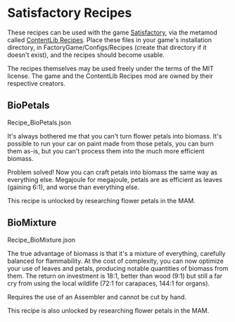Satisfactory Recipes
====================

These recipes can be used with the game [Satisfactory](https://satisfactorygame.com),
via the metamod called [ContentLib Recipes](https://ficsit.app/mod/5ak7eHymSNw4YN).
Place these files in your game's installation directory, in FactoryGame/Configs/Recipes
(create that directory if it doesn't exist), and the recipes should become usable.

The recipes themselves may be used freely under the terms of the MIT license. The game
and the ContentLib Recipes mod are owned by their respective creators.

BioPetals
---------

Recipe_BioPetals.json

It's always bothered me that you can't turn flower petals into biomass. It's possible
to run your car on paint made from those petals, you can burn them as-is, but you can't
process them into the much more efficient biomass.

Problem solved! Now you can craft petals into biomass the same way as everything else.
Megajoule for megajoule, petals are as efficient as leaves (gaining 6:1), and worse than
everything else.

This recipe is unlocked by researching flower petals in the MAM.

BioMixture
----------

Recipe_BioMixture.json

The true advantage of biomass is that it's a mixture of everything, carefully balanced
for flammability. At the cost of complexity, you can now optimize your use of leaves and
petals, producing notable quantities of biomass from them. The return on investment is
18:1, better than wood (9:1) but still a far cry from using the local wildlife (72:1 for
carapaces, 144:1 for organs).

Requires the use of an Assembler and cannot be cut by hand.

This recipe is also unlocked by researching flower petals in the MAM.
